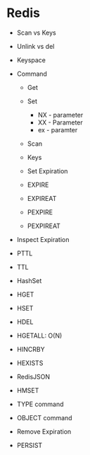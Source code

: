 # Redis
* Scan vs Keys
* Unlink vs del
* Keyspace
* Command
  * Get
  * Set
    * NX - parameter
    * XX - Parameter
    * ex - paramter
  * Scan
  * Keys

    
  * Set Expiration
   * EXPIRE
   * EXPIREAT
   * PEXPIRE
   * PEXPIREAT
 
     
 * Inspect Expiration
  * PTTL
  * TTL

 * HashSet
  * HGET
  * HSET
  * HDEL
  * HGETALL: O(N)
  * HINCRBY
  * HEXISTS
  * RedisJSON
  * HMSET

 * TYPE command
 * OBJECT command
 
 * Remove Expiration
  * PERSIST

